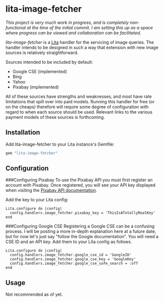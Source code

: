 # lita-image-fetcher

*This project is very much work in progress, and is completely non-functional at the time of the initial commit.  I am setting this up as a space where progress can be viewed and collaboration can be facilitated.*

*lita-image-fetcher* is a [Lita](https://github.com/litaio/lita) handler for the servicing of image queries.  The handler intends to be designed in such a way that extension with new image sources is relatively straightforward.  

Sources intended to be included by default:
* Google CSE (implemented)
* Bing
* Yahoo
* Pixabay (implemented)

All of these sources have strengths and weaknesses, and most have rate limitations that spill over into paid models.  Running this handler for free (or on the cheaps) therefore will require some degree of configuration with regard to when each source should be used.  Relevant links to the various payment models of these sources is forthcoming. 

## Installation

Add lita-image-fetcher to your Lita instance's Gemfile:

``` ruby
gem "lita-image-fetcher"
```

## Configuration

###Configuring Pixabay
To use the Pixabay API you must first register an account with Pixabay.  Once registered, you will see your API key displayed when visiting the [Pixabay API documentation](https://pixabay.com/api/docs/). 

Add the key to your Lita config:
```
Lita.configure do |config|
  config.handlers.image_fetcher.pixabay_key = 'ThisIsATotallyRealKey'
end
```

###Configuring Google CSE
Registering a Google CSE can be a confusing process.  I will be posting a more in-depth explanation here at a future date, but for now let's just say "follow the Google documentation".  You will need a CSE ID and an API key.  Add them to your Lita config as follows.
```
Lita.configure do |config|
  config.handlers.image_fetcher.google_cse_id = 'GoogleID'
  config.handlers.image_fetcher.google_cse_key = 'GoogleKey'
  config.handlers.image_fetcher.google_cse_safe_search = :off
end
```

## Usage

Not recommended as of yet.
